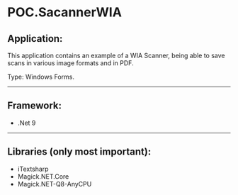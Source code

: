# POC.SacannerWIA

## Application:

This application contains an example of a WIA Scanner, being able to save scans in various image formats and in PDF.

Type: Windows Forms.

---

## Framework:

- .Net 9

---

## Libraries (only most important):

- iTextsharp
- Magick.NET.Core
- Magick.NET-Q8-AnyCPU